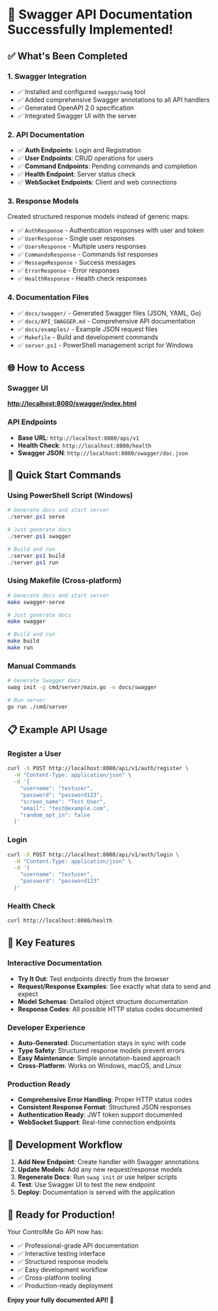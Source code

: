 # 🎉 Swagger API Documentation Successfully Implemented!

## ✅ What's Been Completed

### 1. **Swagger Integration**
- ✅ Installed and configured `swaggo/swag` tool
- ✅ Added comprehensive Swagger annotations to all API handlers
- ✅ Generated OpenAPI 2.0 specification
- ✅ Integrated Swagger UI with the server

### 2. **API Documentation**
- ✅ **Auth Endpoints**: Login and Registration
- ✅ **User Endpoints**: CRUD operations for users
- ✅ **Command Endpoints**: Pending commands and completion
- ✅ **Health Endpoint**: Server status check
- ✅ **WebSocket Endpoints**: Client and web connections

### 3. **Response Models**
Created structured response models instead of generic maps:
- ✅ `AuthResponse` - Authentication responses with user and token
- ✅ `UserResponse` - Single user responses
- ✅ `UsersResponse` - Multiple users responses
- ✅ `CommandsResponse` - Commands list responses
- ✅ `MessageResponse` - Success messages
- ✅ `ErrorResponse` - Error responses
- ✅ `HealthResponse` - Health check responses

### 4. **Documentation Files**
- ✅ `docs/swagger/` - Generated Swagger files (JSON, YAML, Go)
- ✅ `docs/API_SWAGGER.md` - Comprehensive API documentation
- ✅ `docs/examples/` - Example JSON request files
- ✅ `Makefile` - Build and development commands
- ✅ `server.ps1` - PowerShell management script for Windows

## 🌐 How to Access

### Swagger UI
**[http://localhost:8080/swagger/index.html](http://localhost:8080/swagger/index.html)**

### API Endpoints
- **Base URL**: `http://localhost:8080/api/v1`
- **Health Check**: `http://localhost:8080/health`
- **Swagger JSON**: `http://localhost:8080/swagger/doc.json`

## 🚀 Quick Start Commands

### Using PowerShell Script (Windows)
```powershell
# Generate docs and start server
./server.ps1 serve

# Just generate docs
./server.ps1 swagger

# Build and run
./server.ps1 build
./server.ps1 run
```

### Using Makefile (Cross-platform)
```bash
# Generate docs and start server
make swagger-serve

# Just generate docs
make swagger

# Build and run
make build
make run
```

### Manual Commands
```bash
# Generate Swagger docs
swag init -g cmd/server/main.go -o docs/swagger

# Run server
go run ./cmd/server
```

## 📋 Example API Usage

### Register a User
```bash
curl -X POST http://localhost:8080/api/v1/auth/register \
  -H "Content-Type: application/json" \
  -d '{
    "username": "testuser",
    "password": "password123",
    "screen_name": "Test User",
    "email": "test@example.com",
    "random_opt_in": false
  }'
```

### Login
```bash
curl -X POST http://localhost:8080/api/v1/auth/login \
  -H "Content-Type: application/json" \
  -d '{
    "username": "testuser",
    "password": "password123"
  }'
```

### Health Check
```bash
curl http://localhost:8080/health
```

## 🎯 Key Features

### Interactive Documentation
- **Try It Out**: Test endpoints directly from the browser
- **Request/Response Examples**: See exactly what data to send and expect
- **Model Schemas**: Detailed object structure documentation
- **Response Codes**: All possible HTTP status codes documented

### Developer Experience
- **Auto-Generated**: Documentation stays in sync with code
- **Type Safety**: Structured response models prevent errors
- **Easy Maintenance**: Simple annotation-based approach
- **Cross-Platform**: Works on Windows, macOS, and Linux

### Production Ready
- **Comprehensive Error Handling**: Proper HTTP status codes
- **Consistent Response Format**: Structured JSON responses
- **Authentication Ready**: JWT token support documented
- **WebSocket Support**: Real-time connection endpoints

## 🔧 Development Workflow

1. **Add New Endpoint**: Create handler with Swagger annotations
2. **Update Models**: Add any new request/response models
3. **Regenerate Docs**: Run `swag init` or use helper scripts
4. **Test**: Use Swagger UI to test the new endpoint
5. **Deploy**: Documentation is served with the application

## 🎉 Ready for Production!

Your ControlMe Go API now has:
- ✅ Professional-grade API documentation
- ✅ Interactive testing interface
- ✅ Structured response models
- ✅ Easy development workflow
- ✅ Cross-platform tooling
- ✅ Production-ready deployment

**Enjoy your fully documented API! 🚀**

